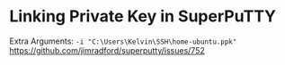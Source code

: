 # Linking Private Key in SuperPuTTY
Extra Arguments: `-i "C:\Users\Kelvin\SSH\home-ubuntu.ppk"`
https://github.com/jimradford/superputty/issues/752  

